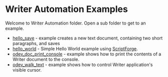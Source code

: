 # Writer Automation Examples

Welcome to Writer Automation folder. Open a sub folder to get to an example.

- [hello_save](./odev_hello_save/) - example creates a new text document, containing two short paragraphs, and saves
- [hello_world](./hello_world/) - Simple Hello World example using [ScriptForge].
- [odev_doc_print_console](./odev_doc_print_console/) - example shows how to print the contents of a Writer document to the console.
- [odev_walk_text](./odev_walk_text/) - example shows how to control Writer application's visible cursor.

[ScriptForge]: https://gitlab.com/LibreOfficiant/scriptforge
